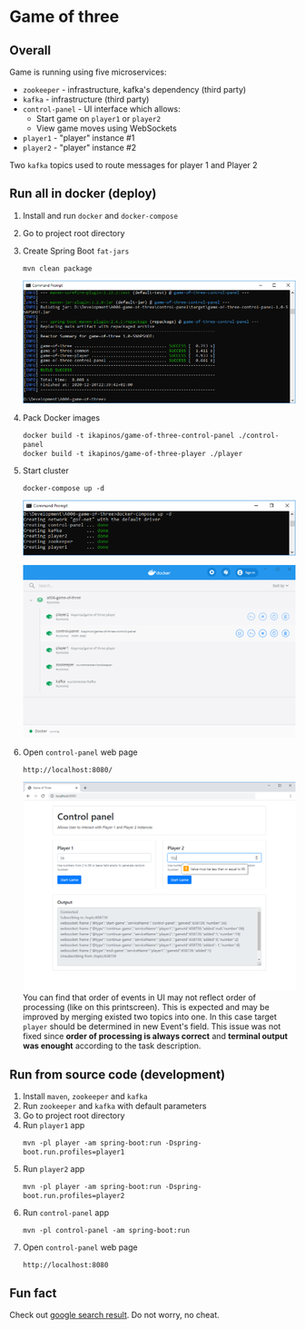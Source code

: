 # Game of three

## Overall
Game is running using five microservices:
* `zookeeper` - infrastructure, kafka's dependency  (third party)
* `kafka` - infrastructure (third party)
* `control-panel` - UI interface which allows:
   * Start game on `player1` or `player2`
   * View game moves using WebSockets
* `player1` - "player" instance #1
* `player2` - "player" instance #2

Two `kafka` topics used to route messages for player 1 and Player 2 

## Run all in docker (deploy)
1. Install and run `docker` and `docker-compose`
1. Go to project root directory
1. Create Spring Boot `fat-jars`  
   ```
   mvn clean package
   ```
   ![ui.png](/docs/mvn.png)
1. Pack Docker images
   ```
   docker build -t ikapinos/game-of-three-control-panel ./control-panel
   docker build -t ikapinos/game-of-three-player ./player
   ```
1. Start cluster
   ```
   docker-compose up -d
   ```
   ![cmd.png](/docs/cmd.png)
   
   ![cmd.png](/docs/docker.png)
   
1. Open `control-panel` web page
   ```
   http://localhost:8080/
   ```
   ![ui.png](/docs/ui.png)
   You can find that order of events in UI may not reflect order of processing (like on this printscreen). 
   This is expected and may be improved by merging existed two topics into one. In this case target `player` should be determined in new Event's field. 
   This issue was not fixed since **order of processing is always correct** and **terminal output was enought** according to the task description.

## Run from source code (development)
1. Install `maven`, `zookeeper` and `kafka` 
1. Run `zookeeper` and `kafka` with default parameters
1. Go to project root directory
1. Run `player1` app
   ```
   mvn -pl player -am spring-boot:run -Dspring-boot.run.profiles=player1
   ```
1. Run `player2` app
   ```
   mvn -pl player -am spring-boot:run -Dspring-boot.run.profiles=player2
   ```   
1. Run `control-panel` app
   ```
   mvn -pl control-panel -am spring-boot:run
   ```
1. Open `control-panel` web page
   ```
   http://localhost:8080
   ```

## Fun fact
Check out [google search result](https://www.google.com/search?q=game+of+three+github). Do not worry, no cheat.
